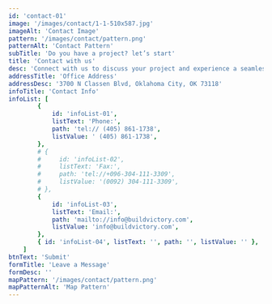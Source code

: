 ```yaml
---
id: 'contact-01'
image: '/images/contact/1-1-510x587.jpg'
imageAlt: 'Contact Image'
pattern: '/images/contact/pattern.png'
patternAlt: 'Contact Pattern'
subTitle: 'Do you have a project? let’s start'
title: 'Contact with us'
desc: 'Connect with us to discuss your project and experience a seamless, stress-free building journey with unmatched quality and attention to detail.'
addressTitle: 'Office Address'
addressDesc: '3700 N Classen Blvd, Oklahoma City, OK 73118'
infoTitle: 'Contact Info'
infoList: [
        {
            id: 'infoList-01',
            listText: 'Phone:',
            path: 'tel:// (405) 861-1738',
            listValue: ' (405) 861-1738',
        },
        # {
        #     id: 'infoList-02',
        #     listText: 'Fax:',
        #     path: 'tel://+096-304-111-3309',
        #     listValue: '(0092) 304-111-3309',
        # },
        {
            id: 'infoList-03',
            listText: 'Email:',
            path: 'mailto://info@buildvictory.com',
            listValue: 'info@buildvictory.com',
        },
        { id: 'infoList-04', listText: '', path: '', listValue: '' },
    ]
btnText: 'Submit'
formTitle: 'Leave a Message'
formDesc: ''
mapPattern: '/images/contact/pattern.png'
mapPatternAlt: 'Map Pattern'
---
```

